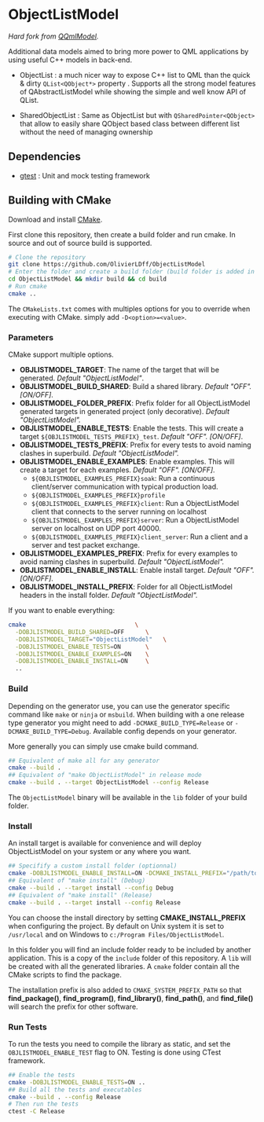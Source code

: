 # ObjectListModel

*Hard fork from [QQmlModel](https://github.com/OlivierLDff/QQmlModel).*

Additional data models aimed to bring more power to QML applications by using useful C++ models in back-end.

* ObjectList : a much nicer way to expose C++ list to QML than the quick & dirty `QList<QObject*>` property . Supports all the strong model features of QAbstractListModel while showing the simple and well know API of QList.

* SharedObjectList : Same as ObjectList but with `QSharedPointer<QObject>` that allow to easily share QObject based class between different list without the need of managing ownership

## Dependencies

* [gtest](https://github.com/google/googletest) : Unit and mock testing framework

## Building with CMake

Download and install [CMake](https://cmake.org/).

First clone this repository, then create a build folder and run cmake. In source and out of source build is supported.

```bash
# Clone the repository
git clone https://github.com/OlivierLDff/ObjectListModel
# Enter the folder and create a build folder (build folder is added in .gitignore)
cd ObjectListModel && mkdir build && cd build
# Run cmake
cmake ..
```

The `CMakeLists.txt` comes with multiples options for you to override when executing with CMake. simply add `-D<option>=<value>`.

### Parameters

CMake support multiple options.

- **OBJLISTMODEL_TARGET**: The name of the target that will be generated. *Default "ObjectListModel"*.
- **OBJLISTMODEL_BUILD_SHARED**: Build a shared library. *Default "OFF". [ON/OFF]*.
- **OBJLISTMODEL_FOLDER_PREFIX**: Prefix folder for all ObjectListModel generated targets in generated project (only decorative). *Default "ObjectListModel".*
- **OBJLISTMODEL_ENABLE_TESTS**: Enable the tests. This will create a target `${OBJLISTMODEL_TESTS_PREFIX}_test`. *Default "OFF". [ON/OFF]*.
- **OBJLISTMODEL_TESTS_PREFIX**: Prefix for every tests to avoid naming clashes in superbuild. *Default "ObjectListModel".*
- **OBJLISTMODEL_ENABLE_EXAMPLES**: Enable examples. This will create a target for each examples. *Default "OFF". [ON/OFF]*.
  - `${OBJLISTMODEL_EXAMPLES_PREFIX}soak`: Run a continuous client/server communication with typical production load.
  - `${OBJLISTMODEL_EXAMPLES_PREFIX}profile`
  - `${OBJLISTMODEL_EXAMPLES_PREFIX}client`: Run a ObjectListModel client that connects to the server running on localhost
  - `${OBJLISTMODEL_EXAMPLES_PREFIX}server`: Run a ObjectListModel server on localhost on UDP port 40000.
  - `${OBJLISTMODEL_EXAMPLES_PREFIX}client_server`: Run a client and a server and test packet exchange.
- **OBJLISTMODEL_EXAMPLES_PREFIX**: Prefix for every examples to avoid naming clashes in superbuild. *Default "ObjectListModel".*
- **OBJLISTMODEL_ENABLE_INSTALL**: Enable install target. *Default "OFF". [ON/OFF]*.
- **OBJLISTMODEL_INSTALL_PREFIX**: Folder for all ObjectListModel headers in the install folder. *Default "ObjectListModel".*

If you want to enable everything:

```bash
cmake                               \
  -DOBJLISTMODEL_BUILD_SHARED=OFF      \
  -DOBJLISTMODEL_TARGET="ObjectListModel"   \
  -DOBJLISTMODEL_ENABLE_TESTS=ON       \
  -DOBJLISTMODEL_ENABLE_EXAMPLES=ON    \
  -DOBJLISTMODEL_ENABLE_INSTALL=ON     \
  ..
```
### Build

Depending on the generator use, you can use the generator specific command like `make` or `ninja` or `msbuild`. When building with a one release type generator you might need to add `-DCMAKE_BUILD_TYPE=Release` or `-DCMAKE_BUILD_TYPE=Debug`. Available config depends on your generator.

More generally you can simply use cmake build command.

```bash
## Equivalent of make all for any generator
cmake --build .
## Equivalent of "make ObjectListModel" in release mode
cmake --build . --target ObjectListModel --config Release
```

The `ObjectListModel` binary will be available in the `lib` folder of your build folder.

### Install

An install target is available for convenience and will deploy ObjectListModel on your system or any where you want.

```bash
## Specifify a custom install folder (optionnal)
cmake -DOBJLISTMODEL_ENABLE_INSTALL=ON -DCMAKE_INSTALL_PREFIX="/path/to/my/install/dir" ..
## Equivalent of "make install" (Debug)
cmake --build . --target install --config Debug
## Equivalent of "make install" (Release)
cmake --build . --target install --config Release
```

You can choose the install directory by setting **CMAKE_INSTALL_PREFIX** when configuring the project. By default on Unix system it is set to `/usr/local` and on Windows to `c:/Program Files/ObjectListModel`.

In this folder you will find an include folder ready to be included by another application. This is a copy of the `include` folder of this repository. A `lib` will be created with all the generated libraries. A `cmake` folder contain all the CMake scripts to find the package.

The installation prefix is also added to `CMAKE_SYSTEM_PREFIX_PATH` so that **find_package()**, **find_program()**, **find_library()**, **find_path()**, and **find_file()** will search the prefix for other software.

### Run Tests

To run the tests you need to compile the library as static, and set the `OBJLISTMODEL_ENABLE_TEST` flag to ON. Testing is done using CTest framework.

```bash
## Enable the tests
cmake -DOBJLISTMODEL_ENABLE_TESTS=ON ..
## Build all the tests and executables
cmake --build . --config Release
# Then run the tests
ctest -C Release
```